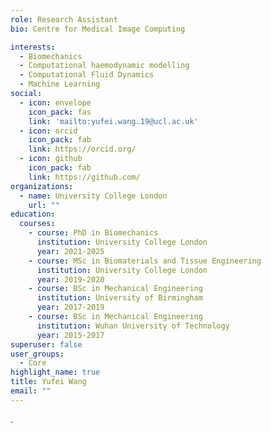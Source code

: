 ```yaml
---
role: Research Assistant
bio: Centre for Medical Image Computing

interests:
  - Biomechanics
  - Computational haemodynamic modelling
  - Computational Fluid Dynamics
  - Machine Learning
social:
  - icon: envelope
    icon_pack: fas
    link: 'mailto:yufei.wang.19@ucl.ac.uk'
  - icon: orcid
    icon_pack: fab
    link: https://orcid.org/
  - icon: github
    icon_pack: fab
    link: https://github.com/
organizations:
  - name: University College London
    url: ""
education:
  courses:
    - course: PhD in Biomechanics
      institution: University College London
      year: 2021-2025
    - course: MSc in Biomaterials and Tissue Engineering
      institution: University College London
      year: 2019-2020
    - course: BSc in Mechanical Engineering
      institution: University of Birmingham
      year: 2017-2019
    - course: BSc in Mechanical Engineering
      institution: Wuhan University of Technology
      year: 2015-2017
superuser: false
user_groups:
  - Core
highlight_name: true
title: Yufei Wang
email: ""
---
```


.